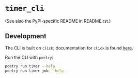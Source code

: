 # `timer_cli`

(See also the PyPI-specific README in README.rst.)

## Development

The CLI is built on `click`; documentation for `click` is found
[here](https://click.palletsprojects.com/en/7.x/).

Run the CLI with `poetry`:
```bash
poetry run timer --help
poetry run timer job --help
```
